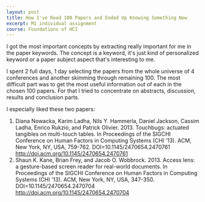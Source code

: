 ```yaml
---
layout: post
title: How I've Read 100 Papers and Ended Up Knowing Something New
excerpt: M1 individual assignment
course: Foundations of HCI
---
```


I got the most important concepts by extracting really important for me in the paper keywords. The concept is a keyword, it's just kind of personalized keyword or a paper subject aspect that's interesting to me. 

I spent 2 full days, 1 day selecting the papers from the whole universe of 4 conferences and another skimming through remaining 100. The most difficult part was to get the most useful information out of each in the chosen 100 papers. For that I tried to concentrate on abstracts, discussion, results and conclusion parts.

I especially liked these two papers:

1.  Diana Nowacka, Karim Ladha, Nils Y. Hammerla, Daniel Jackson, Cassim Ladha, Enrico Rukzio, and Patrick Olivier. 2013. Touchbugs: actuated tangibles on multi-touch tables. In Proceedings of the SIGCHI Conference on Human Factors in Computing Systems (CHI '13). ACM, New York, NY, USA, 759-762. DOI=10.1145/2470654.2470761 http://doi.acm.org/10.1145/2470654.2470761
2.  Shaun K. Kane, Brian Frey, and Jacob O. Wobbrock. 2013. Access lens: a gesture-based screen reader for real-world documents. In Proceedings of the SIGCHI Conference on Human Factors in Computing Systems (CHI '13). ACM, New York, NY, USA, 347-350. DOI=10.1145/2470654.2470704 http://doi.acm.org/10.1145/2470654.2470704 

